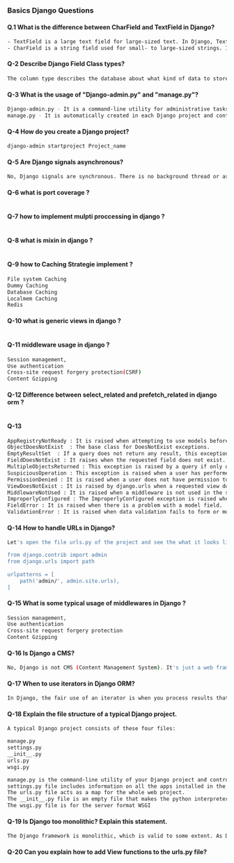 ### Basics Django Questions

#### Q.1 What is the difference between CharField and TextField in Django?

```bash
- TextField is a large text field for large-sized text. In Django, TextField is used to store paragraphs and all other text data. The default form widget for this field is TextArea.
- CharField is a string field used for small- to large-sized strings. It is like a string field in C/C++. In Django, CharField is used to store small strings like first name, last name, etc.
```

#### Q-2 Describe Django Field Class types?

```bash
The column type describes the database about what kind of data to store (e.g., INTEGER, VARCHAR, TEXT).
```


#### Q-3 What is the usage of "Django-admin.py" and "manage.py"?

```bash
Django-admin.py - It is a command-line utility for administrative tasks. 
manage.py - It is automatically created in each Django project and controls the Django project on the server or even to begin one. It has the following usage:
```


#### Q-4  How do you create a Django project?

```bash
django-admin startproject Project_name
```


#### Q-5 Are Django signals asynchronous?

```bash
No, Django signals are synchronous. There is no background thread or asynchronous jobs to execute them.
```


#### Q-6 what is port coverage ?

```bash
```


#### Q-7 how to implement mulpti proccessing in django ?

```bash
```


#### Q-8 what is mixin in django ? 

```bash
```


#### Q-9 how to Caching Strategie implement ?

```bash
File system Caching 
Dummy Caching 
Database Caching
Localmem Caching 
Redis
```

#### Q-10 what is generic views in django ?

```bash
```


#### Q-11 middleware usage in django ?

```bash
Session management,
Use authentication
Cross-site request forgery protection(CSRF)
Content Gzipping
```


#### Q-12 Difference between select_related and prefetch_related in django orm ?

```bash
```

#### Q-13

```bash
AppRegistryNotReady	: It is raised when attempting to use models before the app loading process.
ObjectDoesNotExist	: The base class for DoesNotExist exceptions.
EmptyResultSet	: If a query does not return any result, this exception is raised.
FieldDoesNotExist : It raises when the requested field does not exist.
MultipleObjectsReturned	: This exception is raised by a query if only one object is expected, but multiple objects are returned.
SuspiciousOperation	: This exception is raised when a user has performed an operation that should be considered suspicious from a security perspective.
PermissionDenied : It is raised when a user does not have permission to perform the action requested.
ViewDoesNotExist : It is raised by django.urls when a requested view does not exist.
MiddlewareNotUsed : It is raised when a middleware is not used in the server configuration.
ImproperlyConfigured : The ImproperlyConfigured exception is raised when Django is somehow improperly configured.
FieldError : It is raised when there is a problem with a model field.
ValidationError	: It is raised when data validation fails to form or model field validation.

```

#### Q-14  How to handle URLs in Django?

```bash
Let's open the file urls.py of the project and see the what it looks like:

from django.contrib import admin  
from django.urls import path  
  
urlpatterns = [  
    path('admin/', admin.site.urls),  
]  

```

#### Q-15 What is some typical usage of middlewares in Django ?

```bash
Session management,
Use authentication
Cross-site request forgery protection
Content Gzipping

```

#### Q-16 Is Django a CMS?

```bash
No, Django is not CMS (Content Management System). It's just a web framework and programming tool that allows you to build websites.

```

#### Q-17 When to use iterators in Django ORM?

```bash
In Django, the fair use of an iterator is when you process results that take up a large amount of memory space. For this, you can use the iterator() method, which evaluates the QuerySet and returns the corresponding iterator over the results.

```

#### Q-18 Explain the file structure of a typical Django project.

```bash
A typical Django project consists of these four files:

manage.py
settings.py
__init__.py
urls.py
wsgi.py

manage.py is the command-line utility of your Django project and controls the Django project on the server.
settings.py file includes information on all the apps installed in the project.
The urls.py file acts as a map for the whole web project. 
The __init__.py file is an empty file that makes the python interpreter understand that the directory consisting of settings.py is a module/ package.
The wsgi.py file is for the server format WSGI

```

#### Q-19 Is Django too monolithic? Explain this statement.

```bash
The Django framework is monolithic, which is valid to some extent. As Django's architecture is MVT-based, it requires some rules that developers need to follow to execute the appropriate files at the right time.

```

#### Q-20 Can you explain how to add View functions to the urls.py file?

```bash
```

